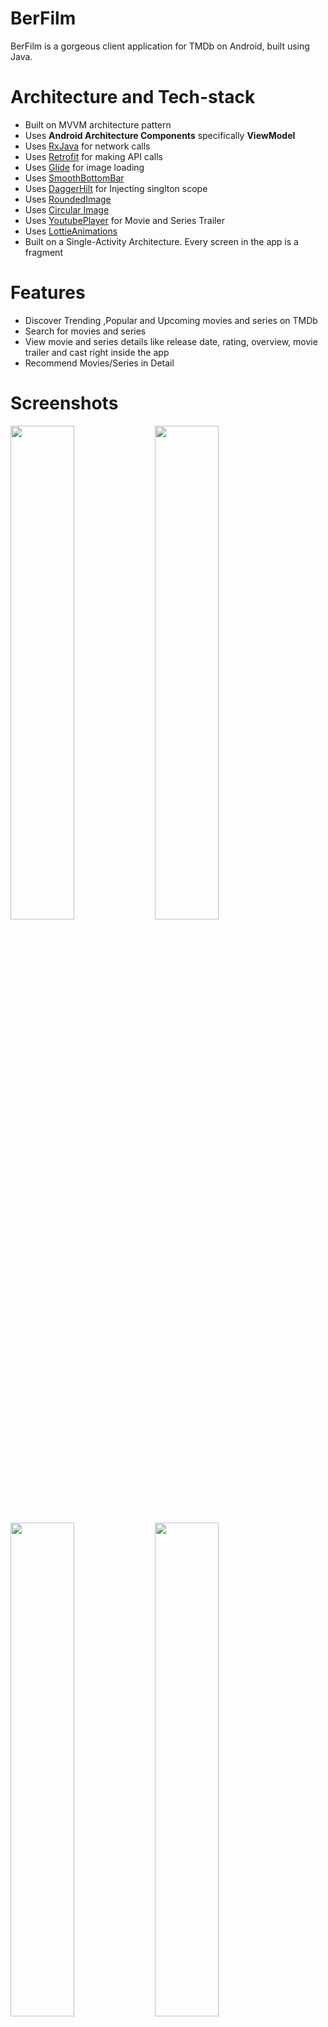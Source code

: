 # BerFilm


BerFilm is a gorgeous client application for TMDb on Android, built using Java.


# Architecture and Tech-stack
- Built on MVVM architecture pattern
- Uses **Android Architecture Components** specifically **ViewModel**
- Uses [RxJava](https://github.com/ReactiveX/RxJava) for network calls
- Uses [Retrofit](https://square.github.io/retrofit/) for making API calls
- Uses [Glide](https://github.com/bumptech/glide) for image loading
- Uses [SmoothBottomBar](https://github.com/ibrahimsn98/SmoothBottomBar)
- Uses [DaggerHilt](https://dagger.dev/hilt/) for Injecting singlton scope
- Uses [RoundedImage](https://github.com/vinc3m1/RoundedImageView/)
- Uses [Circular Image](https://github.com/hdodenhof/CircleImageView)
- Uses [YoutubePlayer](https://github.com/PierfrancescoSoffritti/android-youtube-player) for Movie and Series Trailer
- Uses [LottieAnimations](https://lottiefiles.com/)
- [](https://github.com/haroldadmin/MovieDB#features)Built on a Single-Activity Architecture. Every screen in the app is a fragment

# Features
- Discover Trending ,Popular and Upcoming movies and series on TMDb
- Search for movies and series
- View movie and series details like release date, rating, overview, movie trailer and cast right inside the app
- Recommend Movies/Series in Detail

# Screenshots

<a target="_blank" rel="noopener noreferrer" href="https://user-images.githubusercontent.com/76472236/162168921-9c11c72e-1e22-4799-8de6-48e82d9b92b7.jpg"><img src="https://user-images.githubusercontent.com/76472236/162168921-9c11c72e-1e22-4799-8de6-48e82d9b92b7.jpg" width="45%" style="max-width: 100%;"></a>
<a target="_blank" rel="noopener noreferrer" href="(https://user-images.githubusercontent.com/76472236/162169139-6aa6cd2b-30dc-4c12-a339-a875a1480654.jpg"><img src="https://user-images.githubusercontent.com/76472236/162169139-6aa6cd2b-30dc-4c12-a339-a875a1480654.jpg" width="45%" style="max-width: 100%;"></a>
<a target="_blank" rel="noopener noreferrer" href="(https://user-images.githubusercontent.com/76472236/162169622-e4c3c93f-9c0d-4407-b40f-e4d62af6cf59.jpg"><img src="https://user-images.githubusercontent.com/76472236/162169622-e4c3c93f-9c0d-4407-b40f-e4d62af6cf59.jpg" width="45%" style="max-width: 100%;"></a>
<a target="_blank" rel="noopener noreferrer" href="https://user-images.githubusercontent.com/76472236/162169451-b91fc1e2-579a-44e0-9733-91d08b431e59.jpg"><img src="https://user-images.githubusercontent.com/76472236/162169451-b91fc1e2-579a-44e0-9733-91d08b431e59.jpg" width="45%" style="max-width: 100%;"></a>
<a target="_blank" rel="noopener noreferrer" href="https://user-images.githubusercontent.com/76472236/162220459-2329a744-b53d-4951-939e-a836a7f3a1fd.jpg"><img src="https://user-images.githubusercontent.com/76472236/162220459-2329a744-b53d-4951-939e-a836a7f3a1fd.jpg" width="45%" style="max-width: 100%;"></a>
<a target="_blank" rel="noopener noreferrer" href="https://user-images.githubusercontent.com/76472236/162220732-c9b4ca91-4db1-4fb5-81c8-86a685268d6e.jpg"><img src="https://user-images.githubusercontent.com/76472236/162220732-c9b4ca91-4db1-4fb5-81c8-86a685268d6e.jpg" width="45%" style="max-width: 100%;"></a>
